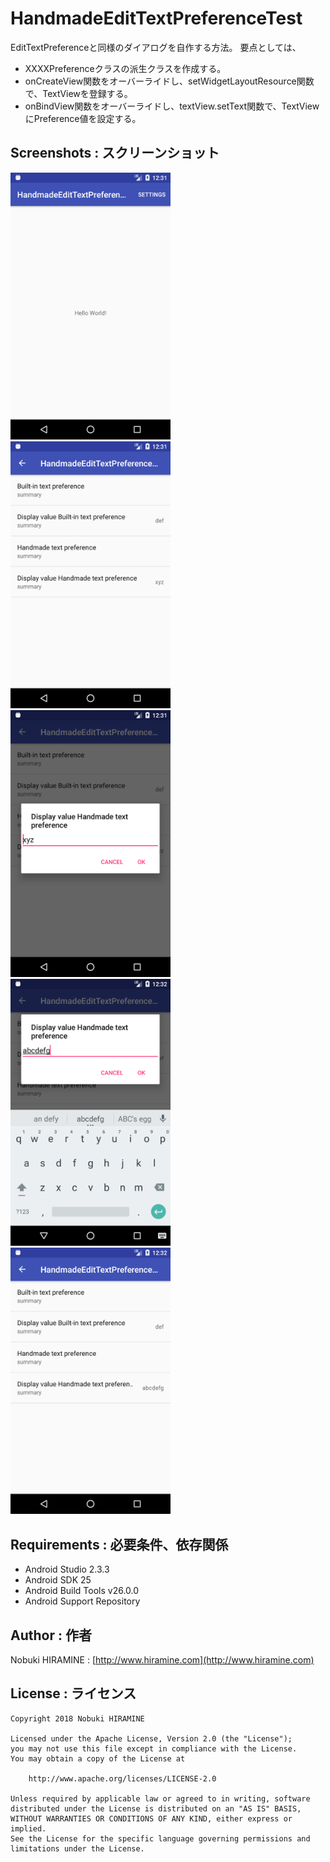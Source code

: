 # HandmadeEditTextPreferenceTest
EditTextPreferenceと同様のダイアログを自作する方法。
要点としては、
- XXXXPreferenceクラスの派生クラスを作成する。
- onCreateView関数をオーバーライドし、setWidgetLayoutResource関数で、TextViewを登録する。
- onBindView関数をオーバーライドし、textView.setText関数で、TextViewにPreference値を設定する。

## Screenshots : スクリーンショット
<img src="images/Screenshot_01.png" width="256" alt="Screenshot"/> <img src="images/Screenshot_02.png" width="256" alt="Screenshot"/> <img src="images/Screenshot_03.png" width="256" alt="Screenshot"/> <img src="images/Screenshot_04.png" width="256" alt="Screenshot"/> <img src="images/Screenshot_05.png" width="256" alt="Screenshot"/>

## Requirements : 必要条件、依存関係
- Android Studio 2.3.3
- Android SDK 25
- Android Build Tools v26.0.0
- Android Support Repository

## Author : 作者
Nobuki HIRAMINE : [http://www.hiramine.com](http://www.hiramine.com)

## License : ライセンス
```
Copyright 2018 Nobuki HIRAMINE

Licensed under the Apache License, Version 2.0 (the "License");
you may not use this file except in compliance with the License.
You may obtain a copy of the License at

    http://www.apache.org/licenses/LICENSE-2.0

Unless required by applicable law or agreed to in writing, software
distributed under the License is distributed on an "AS IS" BASIS,
WITHOUT WARRANTIES OR CONDITIONS OF ANY KIND, either express or implied.
See the License for the specific language governing permissions and
limitations under the License.
```
